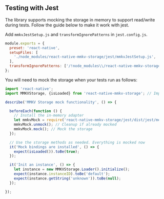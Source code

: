 ## Testing with Jest
The library supports mocking the storage in memory to support read/write during tests. Follow the guide below to make it work with jest.

Add `mmkvJestSetup.js` and `transformIgnorePatterns` in `jest.config.js`.

```js
module.exports = {
  preset: 'react-native',
  setupFiles: [
    './node_modules/react-native-mmkv-storage/jest/mmkvJestSetup.js',
  ],
  transformIgnorePatterns: ['/!node_modules\\/react-native-mmkv-storage/'], 
};

```

You will need to mock the storage when your tests run as follows:

```js
import 'react-native';
import MMKVStorage, {isLoaded} from 'react-native-mmkv-storage'; // Import the library as normal.

describe('MMKV Storage mock functionality', () => {

  beforeEach(function () {
    // Install the in-memory adapter
    let mmkvMock = require('react-native-mmkv-storage/jest/dist/jest/memoryStore.js');
    mmkvMock.unmock(); // Cleanup if already mocked
    mmkvMock.mock(); // Mock the storage
  });

  // Use the storage methods as needed. Everything is mocked now
  it('Mock bindings are installed', () => {
    expect(isLoaded()).toBe(true);
  });

  it('Init an instance', () => {
    let instance = new MMKVStorage.Loader().initialize();
    expect(instance.instanceID).toBe('default');
    expect(instance.getString('unknown')).toBe(null);
  });

});
```
